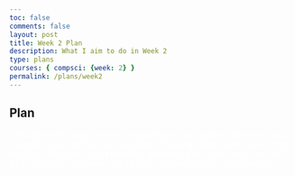 ```yaml
---
toc: false
comments: false
layout: post
title: Week 2 Plan
description: What I aim to do in Week 2
type: plans
courses: { compsci: {week: 2} }
permalink: /plans/week2
---
```


## Plan
<p style="color:white;">Throughout this week, I will be completing the assignment, which includes trying to create my first few blog posts, including regular posts, hacks, and tangibles. However, I don't think this will take me the whole week, so I will try to style the calculators, and improve the overall look of my website.</p>